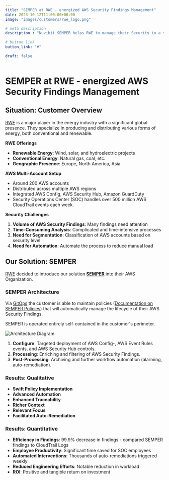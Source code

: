 ```yaml
---
title: "SEMPER at RWE - energized AWS Security Findings Management"
date: 2023-10-12T11:00:00+06:00
image: "images/customers/rwe_logo.png"

# meta description
description : "Nuvibit SEMPER helps RWE to manage their Security in a streamlined was."

# button link
button_link: "#"

draft: false
---
```


# SEMPER at RWE - energized AWS Security Findings Management

## Situation: Customer Overview

[RWE](https://https://www.rwe.com/) is a major player in the energy industry with a significant global presence. They specialize in producing and distributing various forms of energy, both conventional and renewable.

**RWE Offerings**

- **Renewable Energy**: Wind, solar, and hydroelectric projects
- **Conventional Energy**: Natural gas, coal, etc.
- **Geographic Presence**: Europe, North America, Asia

**AWS Multi-Account Setup**

- Around 200 AWS accounts
- Distributed across multiple AWS regions
- Integrated AWS Config, AWS Security Hub, Amazon GuardDuty
- Security Operations Center (SOC) handles over 500 million AWS CloudTrail events each week.

**Security Challenges**

1. **Volume of AWS Security Findings**: Many findings need attention
2. **Time-Consuming Analysis**: Complicated and time-intensive processes
3. **Need for Segmentation**: Classification of AWS accounts based on security level
4. **Need for Automation**: Automate the process to reduce manual load

## Our Solution: SEMPER

[RWE](https://https://www.rwe.com//) decided to introduce our solution **[SEMPER](/solutions/semper 'Product page!')** into their AWS Organization.

### SEMPER Architecture

Via [GitOps](faq/#gitops 'What is GitOps?') the customer is able to maintain policies ([Documentation on SEMPER Policies](https://github.com/nuvibit/semper-policy-repo-sample/wiki/10-SEMPER-Policies)) that will automatically manage the lifecycle of their AWS Security Findings.

SEMPER is operated entirely self-contained in the customer's perimeter.

![Architecture Diagram](images/solutions/SEMPER-Flow.png)

1. **Configure**: Targeted deployment of AWS Config-, AWS Event Rules events, and AWS Security Hub controls.
2. **Processing**: Enriching and filtering of AWS Security Findings.
3. **Post-Processing**: Archiving and further workflow automation (alarming, auto-remediation).

### Results: Qualitative

- **Swift Policy Implementation**
- **Advanced Automation**
- **Enhanced Traceability**
- **Richer Context**
- **Relevant Focus**
- **Facilitated Auto-Remediation**

### Results: Quantitative

- **Efficiency in Findings**: 99.9% decrease in findings - compared SEMPER findings to CloudTrail Logs
- **Employee Productivity**: Significant time saved for SOC employees
- **Automated Interventions**: Thousands of auto-remediations triggered weekly
- **Reduced Engineering Efforts**: Notable reduction in workload
- **ROI**: Positive and tangible return on investment
